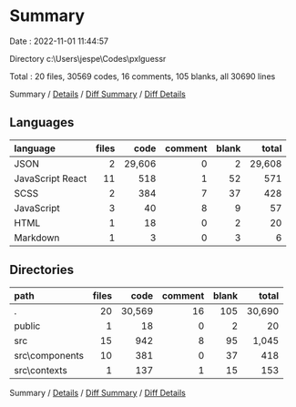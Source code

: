 # Summary

Date : 2022-11-01 11:44:57

Directory c:\\Users\\jespe\\Codes\\pxlguessr

Total : 20 files,  30569 codes, 16 comments, 105 blanks, all 30690 lines

Summary / [Details](details.md) / [Diff Summary](diff.md) / [Diff Details](diff-details.md)

## Languages
| language | files | code | comment | blank | total |
| :--- | ---: | ---: | ---: | ---: | ---: |
| JSON | 2 | 29,606 | 0 | 2 | 29,608 |
| JavaScript React | 11 | 518 | 1 | 52 | 571 |
| SCSS | 2 | 384 | 7 | 37 | 428 |
| JavaScript | 3 | 40 | 8 | 9 | 57 |
| HTML | 1 | 18 | 0 | 2 | 20 |
| Markdown | 1 | 3 | 0 | 3 | 6 |

## Directories
| path | files | code | comment | blank | total |
| :--- | ---: | ---: | ---: | ---: | ---: |
| . | 20 | 30,569 | 16 | 105 | 30,690 |
| public | 1 | 18 | 0 | 2 | 20 |
| src | 15 | 942 | 8 | 95 | 1,045 |
| src\\components | 10 | 381 | 0 | 37 | 418 |
| src\\contexts | 1 | 137 | 1 | 15 | 153 |

Summary / [Details](details.md) / [Diff Summary](diff.md) / [Diff Details](diff-details.md)